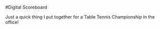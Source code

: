 #Digital Scoreboard

Just a quick thing I put together for a Table Tennis Championship in the office!